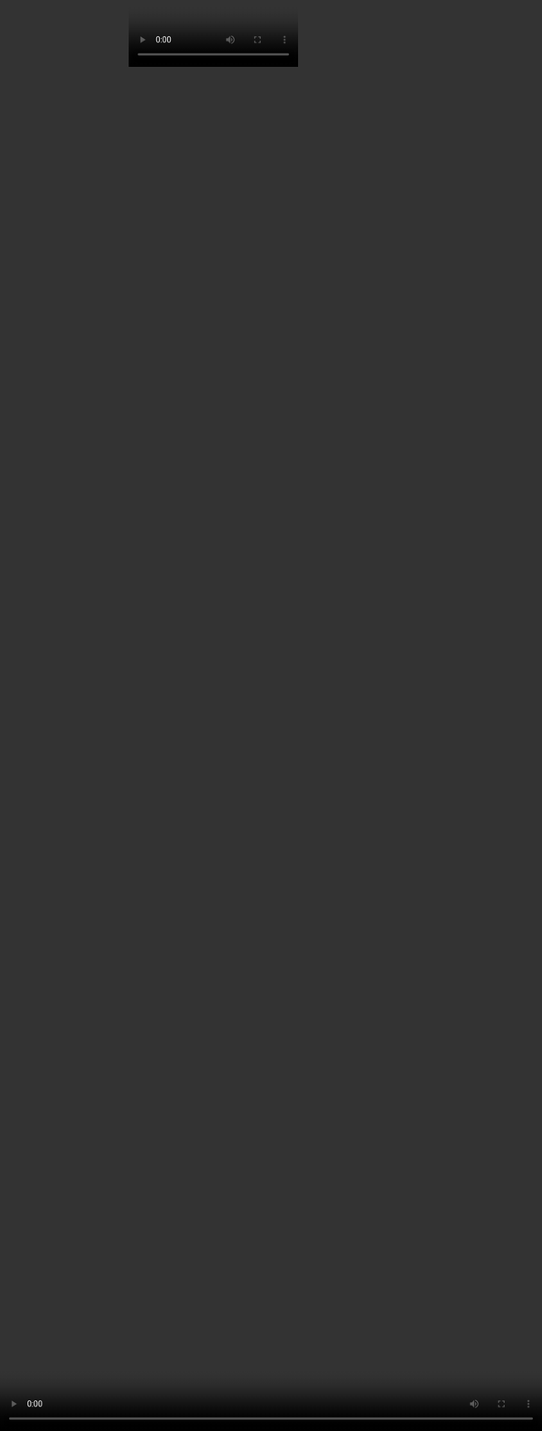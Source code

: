# library(batchingsamples)

## Developer Foo Cheung 
## https://github.com/foocheung/batchingsamples
## foocheung@yahoo.com

A simple Shiny app to help allocate samples into batches. This app uses functions from the R package OSAT, the Golem R package, an opinionated framework for building production-grade shiny applications.

File format must be tab delimited and have column names, example can be seen here:

<pre>
ID	SampleType	Race	AgeGrp
1	Case	Hispanic	(60,100]
2	Case	Hispanic	(60,100]
3	Case	European	(60,100]
4	Control	European	(50,60]
5	Control	European	(50,60]
</pre>
How To

Step1) Upload your tab delimited file

Step2) Select the number of batches you are using from the slider "# of Batches:"

Step3) press GO

A recommendation for practice is to put the variable of primary interest as the first of the list.

Output: "Sample distribution by plates can also be visualized (Figure 1). It shows that samples with different characteristics were distributed across batches with only small variations. The small variation is largely due to the trade off in block randomizing multiple variables. The last plot is the index of optimization steps versus value of the objective function. The blue diamond indicate the starting point, and the red diamond mark the final optimal setup. It is clear that final setup is more optimal than the starting setup." 


<img src="https://github.com/foocheung/batchingsamples/blob/main/batchsamples.png">

## <video src="https://user-images.githubusercontent.com/6877923/115474571-03c75800-a23e-11eb-8096-8973aad5fa9f.mp4"></video>
<video src="https://www.guidejar.com/embed/dcea8b23-4d5c-4404-af32-996ee1de5305?type=1&controls=off" width="100%" height="100%" style="position:absolute;inset:0" allowfullscreen frameborder="0"></video>
## https://github.com/foocheung/batchingsamples/blob/9aa033d0e0a99f943174acf9428a5fa78903bb0f/batching.niaidawsqa.net.mp4

## <video src="https://user-images.githubusercontent.com/foocheung/batchingsamples/main/9aa033d0e0a99f943174acf9428a5fa78903bb0f/batching.niaidawsqa.net.mp4"></video>
